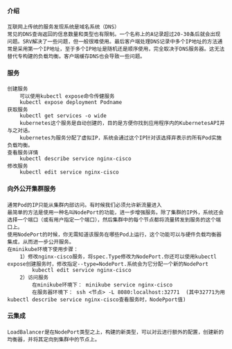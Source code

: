 #### 介绍

    互联网上传统的服务发现系统是域名系统（DNS）
    常见的DNS查询返回的信息数量和类型也有限制。一个名称上的A记录超过20-30条后就会出现问题。SRV解决了一些问题，但一般很难使用。最后客户端处理DNS记录中多个IP地址的方法通常是采用第一个IP地址，至于多个IP地址是随机还是顺序使用，完全取决于DNS服务器。这无法替代专构建的负载均衡。客户端缓存DNS也会导致一些问题。

#### 服务

    创建服务
        可以使用kubectl expose命令传健服务
        kubectl expose deployment Podname
    获取服务
        kubectl get services -o wide
        kubernetes这个服务是自动创建的，目的是方便你找到应用程序内的KubernetesAPI并与之对话。
        kubernetes为服务分配了虚拟IP，系统会通过这个IP针对该选择弃表示的所有Pod实施负载均衡。
    查看服务详情
        kubectl describe service nginx-cisco
    修改服务
        kubectl edit service nginx-cisco

#### 向外公开集群服务

    通常Pod的IP只能从集群内部访问。有时候我们必须允许新流量进入
    最简单的方法是使用一种名叫NodePort的功能，进一步增强服务。除了集群的IP外，系统还会选择一个端口（或有用户指定一个端口），然后集群中的每个节点都将流量转发到服务的这个端口上。
    使用NodePort的时候，你无需知道该服务在哪些Pod上运行，这个功能可以与硬件负载均衡器集成，从而进一步公开服务。
    在minikube环境下使用步骤：
        1）修改nginx-cisco服务，将spec.Type修改为NodePort.你还可以使用kubectl expose创建服务时，修改指定--type=NodePort.系统会为它分配一个新的NodePort
            kubectl edit service nginx-cisco
        2）访问服务
            在minikube环境下： minikube service nginx-cisco
            在服务器环境下： ssh <节点> -L 8080:localhost:32771  (其中32771为用kubectl describe service nginx-cisco查看服务时，NodePport值)

#### 云集成

    LoadBalancer是在NodePort类型之上，构建的新类型，可以对云进行额外的配置，创建新的均衡器，并将其定向到集群中的节点上。  
